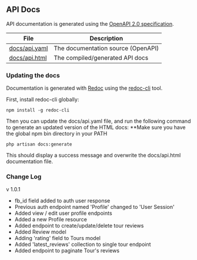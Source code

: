 ## API Docs

API documentation is generated using the [OpenAPI 2.0 specification](https://github.com/OAI/OpenAPI-Specification/blob/master/versions/2.0.md).

| File          | Description                          |
|---------------|--------------------------------------|
| [docs/api.yaml](api.yaml) | The documentation source (OpenAPI)   |
| [docs/api.html](api.html) | The compiled/generated API docs      |


### Updating the docs

Documentation is generated with [Redoc](https://github.com/Rebilly/ReDoc) using the [redoc-cli](https://github.com/Rebilly/ReDoc/blob/master/cli/README.md) tool.

First, install redoc-cli globally:
```
npm install -g redoc-cli
```

Then you can update the docs/api.yaml file, and run the following command to generate an updated version of the HTML docs:
**Make sure you have the global npm bin directory in your PATH
```
php artisan docs:generate
```

This should display a success message and overwrite the docs/api.html documentation file.

### Change Log

v 1.0.1
- fb_id field added to auth user response
- Previous auth endpoint named 'Profile' changed to 'User Session'
- Added view / edit user profile endpoints
- Added a new Profile resource
- Added endpoint to create/update/delete tour reviews
- Added Review model
- Adding 'rating' field to Tours model
- Added 'latest_reviews' collection to single tour endpoint
- Added endpoint to paginate Tour's reviews

